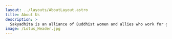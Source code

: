```yaml
---
layout: ../layouts/AboutLayout.astro
title: About Us
description: >
  Sakyadhita is an alliance of Buddhist women and allies who work for gender equity in the world’s Buddhist traditions. We promote research and publications on Buddhist women's history and document their achievements. We strive to create equal opportunities for women in all Buddhist traditions.
image: /Lotus_Header.jpg
---
```

